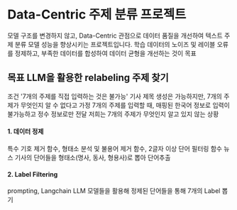 # Data-Centric 주제 분류 프로젝트
모델 구조를 변경하지 않고, Data-Centric 관점으로 데이터 품질을 개선하여 텍스트 주제 분류 모델 성능을 향상시키는 프로젝트입니다. 학습 데이터의 노이즈 및 레이블 오류를 정제하고, 부족한 데이터를 합성하여 데이터 균형을 개선하는 것이 목표



## 목표 LLM을 활용한 relabeling 주제 찾기 
조건
 '7개의 주제를 직접 입력하는 것은 불가능'
기사 제목 생성은 가능하지만, 7개의 주제가 무엇인지 알 수 없다고 가정
7개의 주제를 입력할 때, 매핑된 한국어 정보로 입력이 불가능하고 정수 정보로만 전달
저희는 7개의 주제가 무엇인지 알고 있지 않는 상황


#### 1. 데이터 정제
특수 기호 제거 함수, 형태소 분석 및 불용어 제거 함수, 2글자 이상 단어 필터링 함수
뉴스 기사의 단어들을 형태소(명사, 동사, 형용사)로 뽑아 단어추출

#### 2. Label Filtering
prompting, Langchain
LLM 모델들을 활용해 정제된 단어들을 통해 7개의 Label 뽑기



